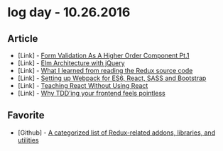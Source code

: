 # log day - 10.26.2016

## Article

- \[Link\] - [Form Validation As A Higher Order Component Pt.1](https://medium.com/javascript-inside/form-validation-as-a-higher-order-component-pt-1-83ac8fd6c1f0#.x9167tddj)
- \[Link\] - [Elm Architecture with jQuery](https://medium.com/javascript-inside/elm-architecture-with-jquery-152cb98a62f#.hkhaew5z1)
- \[Link\] - [What I learned from reading the Redux source code](https://medium.freecodecamp.com/what-i-learned-from-reading-the-redux-source-code-836793a48768#.naofr5buj)
- \[Link\] - [Setting up Webpack for ES6, React, SASS and Bootstrap](http://andrejgajdos.com/setting-up-webpack-for-es6-react-sass-and-bootstrap/)
- \[Link\] - [Teaching React Without Using React](https://medium.com/@ericclemmons/teaching-react-without-using-react-a4b87cfd4e87#.bemsqx3iy)
- \[Link\] - [Why TDD’ing your frontend feels pointless](https://engineering.haus.com/why-tdding-your-frontend-feels-pointless-5f710fea7325#.n9k1398wv)


## Favorite

- \[Github\] - [A categorized list of Redux-related addons, libraries, and utilities](https://github.com/markerikson/redux-ecosystem-links)
